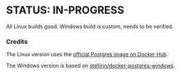 # STATUS: IN-PROGRESS

All Linux builds good. Windows build is custom, needs to be verified.

### Credits

The Linux version uses the [official Postgres image on Docker Hub](https://hub.docker.com/_/postgres?tab=description).

The Windows version is based on [stellirin/docker-postgres-windows](https://github.com/stellirin/docker-postgres-windows).

